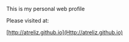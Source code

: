 This is my personal web profile

Please visited at:


[http://atreliz.github.io](Http://atreliz.github.io)
